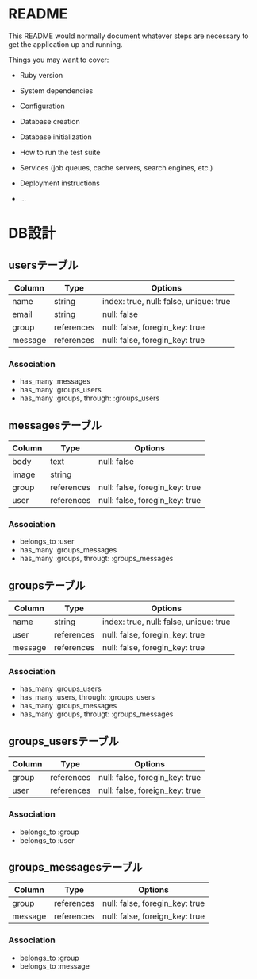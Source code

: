 # README

This README would normally document whatever steps are necessary to get the
application up and running.

Things you may want to cover:

* Ruby version

* System dependencies

* Configuration

* Database creation

* Database initialization

* How to run the test suite

* Services (job queues, cache servers, search engines, etc.)

* Deployment instructions

* ...

# DB設計

## usersテーブル

|Column|Type|Options|
|------|----|-------|
|name|string|index: true, null: false, unique: true|
|email|string|null: false|
|group|references|null: false, foregin_key: true|
|message|references|null: false, foregin_key: true|

### Association
- has_many :messages
- has_many :groups_users
- has_many :groups, through: :groups_users

## messagesテーブル

|Column|Type|Options|
|------|----|-------|
|body|text|null: false|
|image|string||
|group|references|null: false, foregin_key: true|
|user|references|null: false, foregin_key: true|

### Association
- belongs_to :user
- has_many :groups_messages
- has_many :groups, througt: :groups_messages

## groupsテーブル

|Column|Type|Options|
|------|----|-------|
|name|string|index: true, null: false, unique: true|
|user|references|null: false, foregin_key: true|
|message|references|null: false, foregin_key: true|

### Association
- has_many :groups_users
- has_many :users, through: :groups_users
- has_many :groups_messages
- has_many :groups, througt: :groups_messages

## groups_usersテーブル

|Column|Type|Options|
|------|----|-------|
|group|references|null: false, foregin_key: true|
|user|references|null: false, foreign_key: true|

### Association
- belongs_to :group
- belongs_to :user

## groups_messagesテーブル

|Column|Type|Options|
|------|----|-------|
|group|references|null: false, foregin_key: true|
|message|references|null: false, foreign_key: true|

### Association
- belongs_to :group
- belongs_to :message

